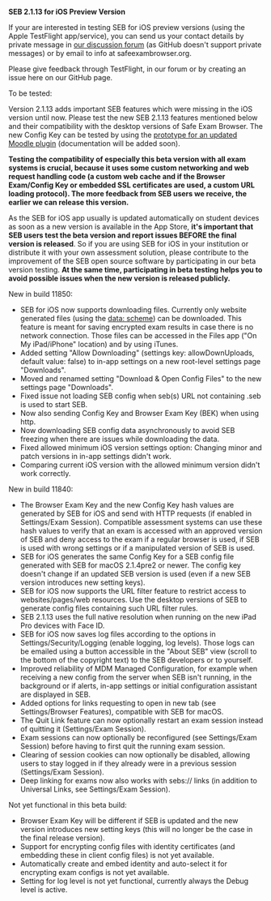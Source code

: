 **SEB 2.1.13 for iOS Preview Version**

If your are interested in testing SEB for iOS preview versions (using the Apple TestFlight app/service), you can send us your contact details by private message in [our discussion forum](https://sourceforge.net/p/seb/discussion/seb-ios/thread/e7e542a5/?limit=25#feaa/752c) (as GitHub doesn't support private messages) or by email to info at safeexambrowser.org.

Please give feedback through TestFlight, in our forum or by creating an issue here on our GitHub page. 

To be tested:

Version 2.1.13 adds important SEB features which were missing in the iOS version until now. Please test the new SEB 2.1.13 features mentioned below and their compatibility with the desktop versions of Safe Exam Browser. The new Config Key can be tested by using the [prototype for an updated Moodle plugin](https://github.com/SafeExamBrowser/moodle-quizaccess_safeexambrowser) (documentation will be added soon).


**Testing the compatibility of especially this beta version with all exam systems is crucial, because it uses some custom networking and web request handling code (a custom web cache and if the Browser Exam/Config Key or embedded SSL certificates are used, a custom URL loading protocol). The more feedback from SEB users we receive, the earlier we can release this version.**

As the SEB for iOS app usually is updated automatically on student devices as soon as a new version is available in the App Store, **it's important that SEB users test the beta version and report issues BEFORE the final version is released**. So if you are using SEB for iOS in your institution or distribute it with your own assessment solution, please contribute to the improvement of the SEB open source software by participating in our beta version testing. **At the same time, participating in beta testing helps you to avoid possible issues when the new version is released publicly.**


New in build 11850:
- SEB for iOS now supports downloading files. Currently only website generated files (using the [data: scheme](https://en.wikipedia.org/wiki/Data_URI_scheme)) can be downloaded. This feature is meant for saving encrypted exam results in case there is no network connection. Those files can be accessed in the Files app ("On My iPad/iPhone" location) and by using iTunes.
- Added setting "Allow Downloading" (settings key: allowDownUploads, default value: false) to in-app settings on a new root-level settings page "Downloads".
- Moved and renamed setting "Download & Open Config Files" to the new settings page "Downloads".
- Fixed issue not loading SEB config when seb(s) URL not containing .seb is used to start SEB.
- Now also sending Config Key and Browser Exam Key (BEK) when using http.
- Now downloading SEB config data asynchronously to avoid SEB freezing when there are issues while downloading the data.
- Fixed allowed minimum iOS version settings option: Changing minor and patch versions in in-app settings didn't work.
- Comparing current iOS version with the allowed minimum version didn't work correctly.


New in build 11840:
- The Browser Exam Key and the new Config Key hash values are generated by SEB for iOS and send with HTTP requests (if enabled in Settings/Exam Session). Compatible assessment systems can use these hash values to verify that an exam is accessed with an approved version of SEB and deny access to the exam if a regular browser is used, if SEB is used with wrong settings or if a manipulated version of SEB is used.
- SEB for iOS generates the same Config Key for a SEB config file generated with SEB for macOS 2.1.4pre2 or newer. The config key doesn't change if an updated SEB version is used (even if a new SEB version introduces new setting keys).
- SEB for iOS now supports the URL filter feature to restrict access to websites/pages/web resources. Use the desktop versions of SEB to generate config files containing such URL filter rules.
- SEB 2.1.13 uses the full native resolution when running on the new iPad Pro devices with Face ID.
- SEB for iOS now saves log files according to the options in Settings/Security/Logging (enable logging, log levels). Those logs can be emailed using a button accessible in the "About SEB" view (scroll to the bottom of the copyright text) to the SEB developers or to yourself.
- Improved reliability of MDM Managed Configuration, for example when receiving a new config from the server when SEB isn't running, in the background or if alerts, in-app settings or initial configuration assistant are displayed in SEB.
- Added options for links requesting to open in new tab (see Settings/Browser Features), compatible with SEB for macOS.
- The Quit Link feature can now optionally restart an exam session instead of quitting it (Settings/Exam Session).
- Exam sessions can now optionally be reconfigured (see Settings/Exam Session) before having to first quit the running exam session.
- Clearing of session cookies can now optionally be disabled, allowing users to stay logged in if they already were in a previous session (Settings/Exam Session).
- Deep linking for exams now also works with sebs:// links (in addition to Universal Links, see Settings/Exam Session).

Not yet functional in this beta build:
- Browser Exam Key will be different if SEB is updated and the new version introduces new setting keys (this will no longer be the case in the final release version).
- Support for encrypting config files with identity certificates (and embedding these in client config files) is not yet available.
- Automatically create and embed identity and auto-select it for encrypting exam configs is not yet available.
- Setting for log level is not yet functional, currently always the Debug level is active.